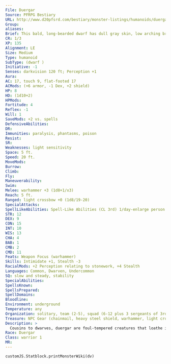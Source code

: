 ```yaml
---
File: Duergar
Source: PFRPG Bestiary
URL: http://www.d20pfsrd.com/bestiary/monster-listings/humanoids/duergar
Group: 
aliases: 
Brief: This bald, long-bearded dwarf has dull gray skin, low arching brows, and eyes that seem to absorb rather than reflect the light.
CR: 1/3
XP: 135
Alignment: LE
Size: Medium
Type: humanoid
SubType: (dwarf )
Initiative: -1
Senses: darkvision 120 ft; Perception +1
Aura: 
AC: 17, touch 9, flat-footed 17
ACMods: (+6 armor, -1 Dex, +2 shield)
HP: 8
HD: (1d10+2)
HPMods: 
Fortitude: 4
Reflex: -1
Will: 1
SaveMods: +2 vs. spells
DefensiveAbilities: 
DR: 
Immunities: paralysis, phantasms, poison
Resist: 
SR: 
Weaknesses: light sensitivity
Space: 5 ft.
Speed: 20 ft.
MoveMods: 
Burrow: 
Climb: 
Fly: 
Maneuverability: 
Swim: 
Melee: warhammer +3 (1d8+1/x3)
Reach: 5 ft.
Ranged: light crossbow +0 (1d8/19-20)
SpecialAttacks: 
SpellLikeAbilities: Spell-Like Abilities (CL 3rd) 1/day-enlarge person (self only), invisibility (self only)
STR: 12
DEX: 9
CON: 15
INT: 10
WIS: 13
CHA: 4
BAB: 1
CMB: 2
CMD: 11
Feats: Weapon Focus (warhammer)
Skills: Intimidate +1, Stealth -3
RacialMods: +2 Perception relating to stonework, +4 Stealth
Languages: Common, Dwarven, Undercommon
SQ: slow and steady, stability
SpecialAbilities: 
SpellsKnown: 
SpellsPrepared: 
SpellDomains: 
Bloodline: 
Environment: underground
Temperature: any
Organization: solitary, team (2-5), squad (6-12 plus 3 sergeants of 3rd level and 1 leader of 3rd-8th level), or clan (13-80 plus 25% noncombatant children plus 1 sergeant of 3rd level per 5 adults, 3-6 lieutenants of 3rd-6th level, and 1-4 captains of 9th level)
Treasure: NPC Gear (chainmail, heavy steel shield, warhammer, light crossbow [20 bolts], 3d6 gp, other treasure)
Description: >
  Cousins to dwarves, duergar are foul-tempered creatures that loathe intruders to their underground realms-but not nearly as much as they do their kinfolk closer to the surface. Duergar dwell in communities deep underground, and appear as darker, more twisted versions of their kinder kin. Their skin is a dull gray, as though rubbed with dust or ash, but this is a natural coloration that better allows them to blend with their underground surroundings. They are a race of slavers, but while non-dwarven prisoners are usually put to backbreaking work, dwarven prisoners are generally slain on the spot. In combat, duergar fire crossbows from a distance, then shift to the warhammer after a few rounds. If outnumbered, or given sufficient threat (and space), a duergar will use its enlarge person ability and begin lashing out at its enemies. Duergar Characters Duergar are defined by their class levels-they do not possess racial Hit Dice. All duergar have the following racial traits. +2 Constitution, +2 Wisdom, -4 Charisma: Duergar are hearty and observant, but also stubborn and belligerent. Slow and Steady: Duergar have a base speed of 20 feet, but their speed is never modified by armor or encumbrance. Darkvision: Duergar can see in the dark up to 120 feet. Duergar Immunities: Duergar are immune to paralysis, phantasms, and poison. They also gain a +2 racial bonus on saving throws against spells and spell-like abilities. Stability: Duergar receive a +4 racial bonus to their CMD against bull rush or trip attempts while on solid ground. Spell-Like Abilities: Duergar can cast enlarge person and invisibility each once per day, using their character level as their caster level. Both of these spell-like abilities affect the duergar only. Light Sensitivity: Duergar are dazzled as long as they remain in an area of bright light. Languages: Duergar begin play speaking Common, Dwarven, and Undercommon. Duergar with high Intelligence can choose bonus languages from the following: Aklo, Draconic, Giant, Goblin, Orc, Terran.
Race: Duergar
Class: warrior 1
MR: 
---
```

```dataviewjs
customJS.Statblock.printMonsterWiki(dv)
```
